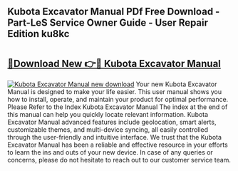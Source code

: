 ## Kubota Excavator Manual PDf Free Download - Part-LeS Service Owner Guide - User Repair Edition ku8kc

# <h2><a href="http://bc97507.oget.top/?id=Kubota+Excavator+Manual">🔗Download New 👉🔴 Kubota Excavator Manual</a></h2>

[![Kubota Excavator Manual new download](https://i.imgur.com/5g1atiW.png)](http://bc97507.oget.top/?id=Kubota+Excavator+Manual)
Your new Kubota Excavator Manual is designed to make your life easier. This user manual shows you how to install, operate, and maintain your product for optimal performance. Please Refer to the Index Kubota Excavator Manual The index at the end of this manual can help you quickly locate relevant information. Kubota Excavator Manual advanced features include geolocation, smart alerts, customizable themes, and multi-device syncing, all easily controlled through the user-friendly and intuitive interface. We trust that the Kubota Excavator Manual has been a reliable and effective resource in your efforts to learn the ins and outs of your new device. In case of any queries or concerns, please do not hesitate to reach out to our customer service team.

